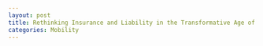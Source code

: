 ```yaml
---
layout: post
title: Rethinking Insurance and Liability in the Transformative Age of Autonomous Vehicles
categories: Mobility
---
```


